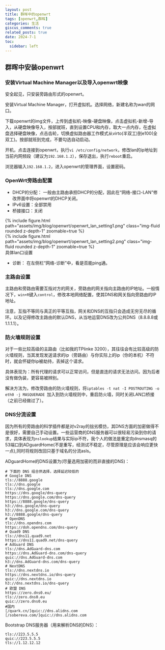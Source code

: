 ```yaml
---
layout: post
title: 群晖中的openwrt
tags: [openwrt,群晖]
categories: 生活
giscus_comments: true
related_posts: true
date: 2024-7-1
toc:
  sidebar: left
---
```


## 群晖中安装openwrt

### 安装Virtual Machine Manager以及导入openwrt映像

安全起见，只安装旁路由形式的openwrt。

安装Virtual Machine Manager，打开虚拟机。选择网络，新建名称为wan的网口。

下载openwrt的img文件，上传到虚拟机-映像-硬盘映像，点击虚拟机-新增-导入，从硬盘映像导入，按部就班，直到设置CPU和内存，取大一点内存，在虚拟盘选择硬盘映像，点击齿轮，切换虚拟路由器工作模式从virto(半双工)到e100(全双工)。按部就班到完成，不要勾选自动启动。

开机，点击连接到openwrt，执行`vi /etc/config/network`，修改lan的ip地址到当前内网频段（建议为`192.168.1.2`），保存退出，执行`reboot`重启。

浏览器输入`192.168.1.2`，进入openwrt的管理界面，设置密码。

### OpenWrt旁路由配置

- DHCP的分配： 一般由主路由承担DHCP的分配，因此在“网络-接口-LAN”修改界面中将openwrt的DHCP关闭。
- IPv6设置：全部禁用
- 桥接接口：关闭


<div class="row mt-3">
    <div class="col-sm mt-3 mt-md-0">
        <div>
            {% include figure.html path="assets/img/blog/openwrt/openwrt_lan_setting1.png" class="img-fluid rounded z-depth-1" zoomable=true %}
        </div>
        <div class="mt-3">
            {% include figure.html path="assets/img/blog/openwrt/openwrt_lan_setting2.png" class="img-fluid rounded z-depth-1" zoomable=true %}
        </div>
        <div>具体lan口设置</div>
    </div>
</div>

- 诊断： 在左侧栏“网络-诊断”中，看是否能ping通。

### 主路由设置
主路由和旁路由需要互指对方的网关，旁路由的网关指向主路由的IP地址。一般情况下，`win+R`键入`control`，修改本地网络配置，使其DNS和网关指向旁路由的IP地址。

注意，互指不等同与真正的平等互指，网关和DNS的互指只会造成无穷无尽的循环。以及记得修改主路由的默认DNS，从当地运营DNS改为公共DNS（8.8.8.8或1.1.1.1）。

### 防火墙规则设置

对于一些比较高级的主路由（比如我的TPlinke 3200），其往往会有比较高级的防火墙规则，当其发现发送请求的ip（旁路由）与你实际上的ip（你的本机）不符时，就会怀疑你ip被劫持，丢掉这个请求。

具体表现为：所有代理的请求可以正常访问，但是直连的请求无法访问。因为后者没有做伪装，更容易被辨别。

解决方法为，修改旁路由的防火墙规则，将`iptables -t nat -I POSTROUTING -o eth0 -j MASQUERADE `加入到防火墙规则中，重启防火墙，同时关闭LAN口桥接（之前已经做过了）。

### DNS分流设置

因为所有的旁路由的科学插件都是对v2ray的拙劣模仿，其DNS方面的加密做得不是很好，需要自己手动设置。一些运营商的DNS服务器可以很轻易污染到你的请求，具体表现为`nslookup`结果与实际ip不符，我个人的做法是重定向dnsmasq的53端口到ADguardHome(不是重写，经测试不稳定，尽管原理是应该会响应更快一点),同时将规则改回只基于域名的分流asls。

ADguardHome的DNS设置为(尽量选用加密的而非直接的DNS)：

```
# 下面的 DNS 组合供选择，选择延迟较低的
# Google DNS
tls://8888.google
tls://dns.google
tls://dns.google.com
https://dns.google/dns-query
https://dns.google.com/dns-query
https://8888.google/dns-query
h3://dns.google/dns-query
h3://dns.google.com/dns-query
h3://8888.google/dns-query
# OpenDNS
tls://dns.opendns.com
https://doh.opendns.com/dns-query
# Quad9 DNS
tls://dns11.quad9.net
https://dns11.quad9.net/dns-query
# AdGuard DNS
tls://dns.AdGuard-dns.com
https://dns.AdGuard-dns.com/dns-query
quic://dns.AdGuard-dns.com
h3://dns.AdGuard-dns.com/dns-query
# NextDNS
tls://dns.nextdns.io
https://dns.nextdns.io/dns-query
quic://dns.nextdns.io
h3://dns.nextdns.io/dns-query
# 欧盟 DNS
https://zero.dns0.eu/
tls://zero.dns0.eu
quic://zero.dns0.eu
#国内
[/quark.cn/]quic://dns.alidns.com
[/sobereva.com/]quic://dns.alidns.com
```

Bootstrap DNS服务器（用来解析DNS的DNS）：

```
tls://223.5.5.5
quic://223.5.5.5
tls://1.12.12.12
```
